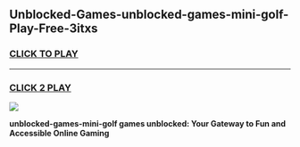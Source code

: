 
## Unblocked-Games-unblocked-games-mini-golf-Play-Free-3itxs
<h3>
<a href="https://premium76.site?title=unblocked-games-mini-golf&ref=23A">CLICK TO PLAY</a></h3>
<hr>

<h3>
<a href="https://premium76.site?title=unblocked-games-mini-golf&ref=23A">CLICK 2 PLAY</a>
  
</h3>

<a href="https://premium76.site?title=unblocked-games-mini-golf&ref=23A"><img src="https://clearcache.store/games.png"></a>


**unblocked-games-mini-golf games unblocked: Your Gateway to Fun and Accessible Online Gaming**
